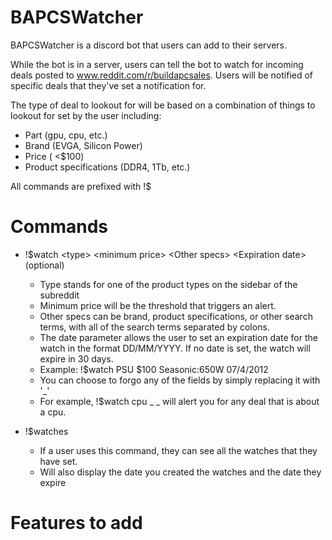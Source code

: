 # BAPCSWatcher

BAPCSWatcher is a discord bot that users can add to their servers.

While the bot is in a server, users can tell the bot to watch for incoming deals posted to www.reddit.com/r/buildapcsales. Users will be notified of specific deals that they've set a notification for.

The type of deal to lookout for will be based on a combination of things to lookout for set by the user including:

* Part (gpu, cpu, etc.)
* Brand (EVGA, Silicon Power)
* Price ( <$100)
* Product specifications (DDR4, 1Tb, etc.)

All commands are prefixed with !$

# Commands

* !$watch \<type\> \<minimum price\> \<Other specs\> \<Expiration date\>(optional) 
  * Type stands for one of the product types on the sidebar of the subreddit
  * Minimum price will be the threshold that triggers an alert.
  * Other specs can be brand, product specifications, or other search terms, with all of the search terms separated by colons.
  * The date parameter allows the user to set an expiration date for the watch in the format DD/MM/YYYY. If no date is set, the watch will expire in 30 days.
  * Example: !$watch PSU $100 Seasonic:650W 07/4/2012
  * You can choose to forgo any of the fields by simply replacing it with \'\_\'
  * For example, !$watch cpu _ _ will alert you for any deal that is about a cpu.
  
* !$watches
  * If a user uses this command, they can see all the watches that they have set.
  * Will also display the date you created the watches and the date they expire

# Features to add
